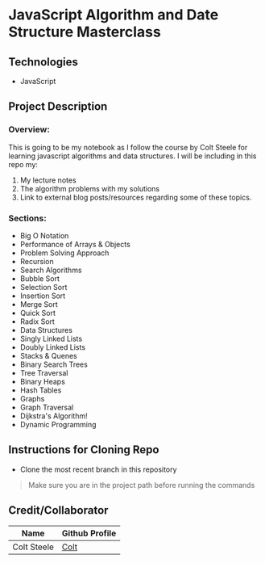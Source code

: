 # JavaScript Algorithm and Date Structure Masterclass

## Technologies

- JavaScript

## Project Description

### Overview:

This is going to be my notebook as I follow the course by Colt Steele for learning javascript algorithms and data structures. I will be including in this repo my:

1.  My lecture notes
2.  The algorithm problems with my solutions
3.  Link to external blog posts/resources regarding some of these topics.

### Sections:

- Big O Notation
- Performance of Arrays & Objects
- Problem Solving Approach
- Recursion
- Search Algorithms
- Bubble Sort
- Selection Sort
- Insertion Sort
- Merge Sort
- Quick Sort
- Radix Sort
- Data Structures
- Singly Linked Lists
- Doubly Linked Lists
- Stacks & Quenes
- Binary Search Trees
- Tree Traversal
- Binary Heaps
- Hash Tables
- Graphs
- Graph Traversal
- Dijkstra's Algorithm!
- Dynamic Programming

## Instructions for Cloning Repo

- Clone the most recent branch in this repository

> Make sure you are in the project path before running the commands

## Credit/Collaborator

| Name        | Github Profile                  |
| ----------- | ------------------------------- |
| Colt Steele | [Colt](https://github.com/Colt) |
